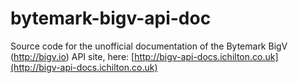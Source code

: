bytemark-bigv-api-doc
=====================

Source code for the unofficial documentation of the Bytemark BigV (http://bigv.io) API site, here: [http://bigv-api-docs.ichilton.co.uk](http://bigv-api-docs.ichilton.co.uk)
